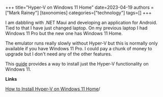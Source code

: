 +++
title="Hyper-V on Windows 11 Home"
date=2023-04-19
authors = ["Mark Rainey"]
[taxonomies]
categories=["technology"]
tags=[]
+++

I am dabbling with .NET Maui and developing an application for Android.  Tied to that I have just changed laptop. On my previous laptop I had Windows 11 Pro but the new one has Windows 11 Home. 

<!-- more -->

The emulator runs really slowly without Hyper-V but this is normally only available if you have Windows 11 Pro. I could pay a chunk of money to upgrade but I don't need any of the other features.

This [guide](https://www.makeuseof.com/install-hyper-v-windows-11-home/) provides a way to install just the Hyper-V functionality on Windows 11.

__Links__

[How to Install Hyper-V on Windows 11 Home](https://www.makeuseof.com/install-hyper-v-windows-11-home)/
